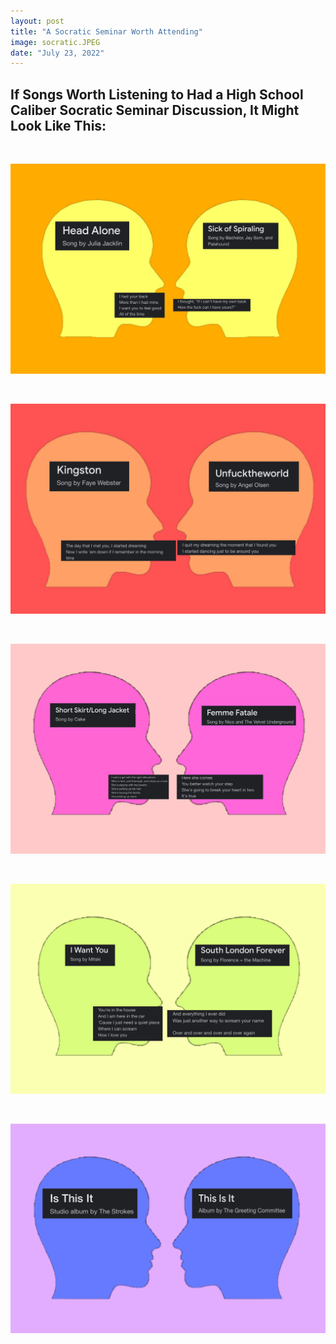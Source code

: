 ```yaml
---
layout: post
title: "A Socratic Seminar Worth Attending"
image: socratic.JPEG
date: "July 23, 2022"
---
```

## If Songs Worth Listening to Had a High School Caliber Socratic Seminar Discussion, It Might Look Like This:

<br/>

![Have The Back](https://raw.githubusercontent.com/sophieggee/fkagrace/gh-pages/assets/img/july/head-alone.jpeg "Have The Back")

<br/>

![Dream as Well](https://raw.githubusercontent.com/sophieggee/fkagrace/gh-pages/assets/img/july/kingston.jpeg "Dream as Well")

<br/>

![Shine Like Justice](https://raw.githubusercontent.com/sophieggee/fkagrace/gh-pages/assets/img/july/SSLJ.jpeg "Shine Like Justice")

<br/>

![Scream](https://raw.githubusercontent.com/sophieggee/fkagrace/gh-pages/assets/img/july/i-want-you.jpeg "Scream")

<br/>

![Le Fin](https://raw.githubusercontent.com/sophieggee/fkagrace/gh-pages/assets/img/july/this-is-it.jpeg "Le Fin")
